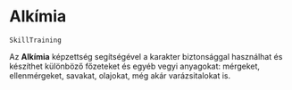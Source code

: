 # Alkímia

`SkillTraining`

Az **Alkímia** képzettség segítségével a karakter biztonsággal használhat és készíthet különböző főzeteket és egyéb vegyi anyagokat: mérgeket, ellenmérgeket, savakat, olajokat, még akár varázsitalokat is.
